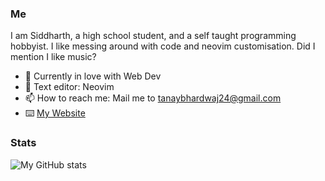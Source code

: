 ### Me

I am Siddharth, a high school student, and a self taught programming hobbyist. I like messing around with code and neovim customisation. Did I mention I like music?

- 🌱 Currently in love with Web Dev
- 📔 Text editor: Neovim
- 📫 How to reach me: Mail me to tanaybhardwaj24@gmail.com
- ⌨️ [My Website](https://www.youtube.com/watch?v=dQw4w9WgXcQ)

### Stats

![My GitHub stats](https://github-readme-stats.vercel.app/api?username=tanaybhardwaj24&count_private=true)



